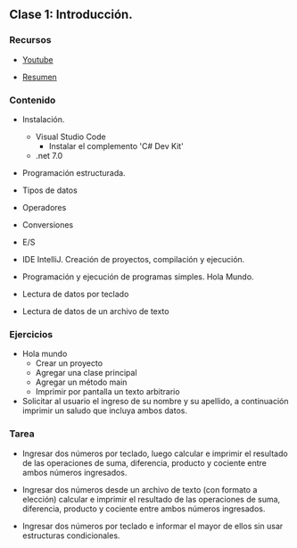 ## Clase 1:  Introducción. 

### Recursos
* [Youtube](https://www.youtube.com/watch?v=WG2Gx_FVTEI)

* [Resumen](https://xmind.app/m/fVqAMK)

### Contenido

* Instalación. 
   * Visual Studio Code
      *  Instalar el complemento 'C# Dev Kit' 
   * .net 7.0
   

* Programación estructurada.
* Tipos de datos
* Operadores
* Conversiones
* E/S
* IDE IntelliJ. Creación de proyectos, compilación y ejecución.
* Programación y ejecución de programas simples. Hola Mundo.
* Lectura de datos por teclado
* Lectura de datos de un archivo de texto


### Ejercicios

* Hola mundo
  *	Crear un proyecto
  *	Agregar una clase principal
  *	Agregar un método main
  *	Imprimir por pantalla un texto arbitrario
* Solicitar al usuario el ingreso de su nombre y su apellido, a continuación imprimir un saludo que incluya ambos datos.
 

### Tarea

* Ingresar dos números por teclado, luego calcular e imprimir el resultado de las operaciones de suma, diferencia, producto y cociente entre ambos números ingresados.

* Ingresar dos números desde un archivo de texto (con formato a elección) calcular e imprimir el resultado de las operaciones de suma, diferencia, producto y cociente entre ambos números ingresados.

* Ingresar dos números por teclado e informar el mayor de ellos sin usar estructuras condicionales.

